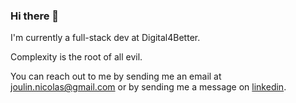 ### Hi there 👋

I'm currently a full-stack dev at Digital4Better.

Complexity is the root of all evil.

You can reach out to me by sending me an email at joulin.nicolas@gmail.com or by sending me a message on [linkedin](https://www.linkedin.com/in/nicolas-joulin-8b5a92166/).
